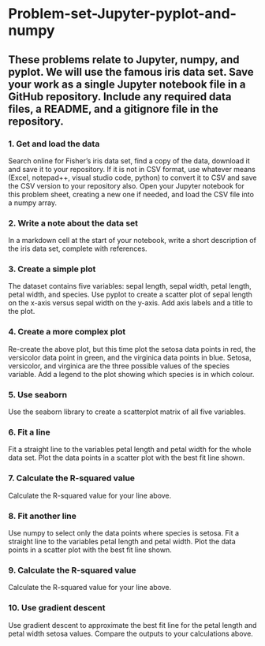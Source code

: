 # Problem-set-Jupyter-pyplot-and-numpy

## These problems relate to Jupyter, numpy, and pyplot. We will use the famous iris data set. Save your work as a single Jupyter notebook file in a GitHub repository. Include any required data files, a README, and a gitignore file in the repository.

### 1. Get and load the data

Search online for Fisher’s iris data set, find a copy of the data, download it and save it to your repository. If it is not in CSV format, use whatever means (Excel, notepad++, visual studio code, python) to convert it to CSV and save the CSV version to your repository also. Open your Jupyter notebook for this problem sheet, creating a new one if needed, and load the CSV file into a numpy array.

### 2. Write a note about the data set

In a markdown cell at the start of your notebook, write a short description of the iris data set, complete with references.

### 3. Create a simple plot

The dataset contains five variables: sepal length, sepal width, petal length, petal width, and species. Use pyplot to create a scatter plot of sepal length on the x-axis versus sepal width on the y-axis. Add axis labels and a title to the plot.

### 4. Create a more complex plot

Re-create the above plot, but this time plot the setosa data points in red, the versicolor data point in green, and the virginica data points in blue. Setosa, versicolor, and virginica are the three possible values of the species variable. Add a legend to the plot showing which species is in which colour.

### 5. Use seaborn

Use the seaborn library to create a scatterplot matrix of all five variables.

### 6. Fit a line

Fit a straight line to the variables petal length and petal width for the whole data set. Plot the data points in a scatter plot with the best fit line shown.

### 7. Calculate the R-squared value

Calculate the R-squared value for your line above.

### 8. Fit another line

Use numpy to select only the data points where species is setosa. Fit a straight line to the variables petal length and petal width. Plot the data points in a scatter plot with the best fit line shown.

### 9. Calculate the R-squared value

Calculate the R-squared value for your line above.

### 10. Use gradient descent

Use gradient descent to approximate the best fit line for the petal length and petal width setosa values. Compare the outputs to your calculations above.